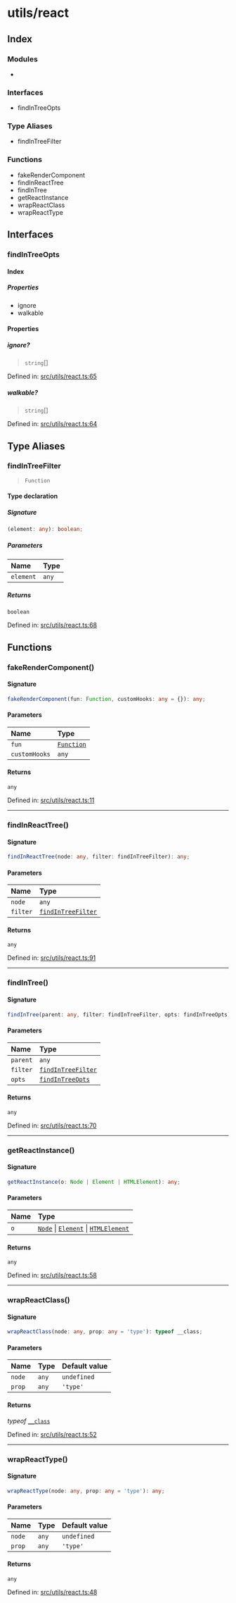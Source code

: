 # utils/react

## Index

### Modules

- <internal>

### Interfaces

- findInTreeOpts

### Type Aliases

- findInTreeFilter

### Functions

- fakeRenderComponent
- findInReactTree
- findInTree
- getReactInstance
- wrapReactClass
- wrapReactType

## Interfaces

### findInTreeOpts

#### Index

##### Properties

- ignore
- walkable

#### Properties

##### ignore?

> `string`[]

Defined in:  [src/utils/react.ts:65](https://github.com/SteamDeckHomebrew/decky-frontend-lib/blob/-/src/utils/react.ts#L65)

##### walkable?

> `string`[]

Defined in:  [src/utils/react.ts:64](https://github.com/SteamDeckHomebrew/decky-frontend-lib/blob/-/src/utils/react.ts#L64)

## Type Aliases

### findInTreeFilter

> `Function`

#### Type declaration

##### Signature

```ts
(element: any): boolean;
```

##### Parameters

| Name | Type |
| :------ | :------ |
| `element` | `any` |

##### Returns

`boolean`

Defined in:  [src/utils/react.ts:68](https://github.com/SteamDeckHomebrew/decky-frontend-lib/blob/-/src/utils/react.ts#L68)

## Functions

### fakeRenderComponent()

#### Signature

```ts
fakeRenderComponent(fun: Function, customHooks: any = {}): any;
```

#### Parameters

| Name | Type |
| :------ | :------ |
| `fun` | [`Function`]( https://developer.mozilla.org/en-US/docs/Web/JavaScript/Reference/Global_Objects/Function ) |
| `customHooks` | `any` |

#### Returns

`any`

Defined in:  [src/utils/react.ts:11](https://github.com/SteamDeckHomebrew/decky-frontend-lib/blob/-/src/utils/react.ts#L11)

---

### findInReactTree()

#### Signature

```ts
findInReactTree(node: any, filter: findInTreeFilter): any;
```

#### Parameters

| Name | Type |
| :------ | :------ |
| `node` | `any` |
| `filter` | [`findInTreeFilter`](react#findintreefilter) |

#### Returns

`any`

Defined in:  [src/utils/react.ts:91](https://github.com/SteamDeckHomebrew/decky-frontend-lib/blob/-/src/utils/react.ts#L91)

---

### findInTree()

#### Signature

```ts
findInTree(parent: any, filter: findInTreeFilter, opts: findInTreeOpts): any;
```

#### Parameters

| Name | Type |
| :------ | :------ |
| `parent` | `any` |
| `filter` | [`findInTreeFilter`](react#findintreefilter) |
| `opts` | [`findInTreeOpts`](react#findintreeopts) |

#### Returns

`any`

Defined in:  [src/utils/react.ts:70](https://github.com/SteamDeckHomebrew/decky-frontend-lib/blob/-/src/utils/react.ts#L70)

---

### getReactInstance()

#### Signature

```ts
getReactInstance(o: Node | Element | HTMLElement): any;
```

#### Parameters

| Name | Type |
| :------ | :------ |
| `o` | [`Node`]( https://developer.mozilla.org/en-US/docs/Web/API/Node ) \| [`Element`]( https://developer.mozilla.org/en-US/docs/Web/API/Element ) \| [`HTMLElement`]( https://developer.mozilla.org/en-US/docs/Web/API/HTMLElement ) |

#### Returns

`any`

Defined in:  [src/utils/react.ts:58](https://github.com/SteamDeckHomebrew/decky-frontend-lib/blob/-/src/utils/react.ts#L58)

---

### wrapReactClass()

#### Signature

```ts
wrapReactClass(node: any, prop: any = 'type'): typeof __class;
```

#### Parameters

| Name | Type | Default value |
| :------ | :------ | :------ |
| `node` | `any` | `undefined` |
| `prop` | `any` | `'type'` |

#### Returns

*typeof* [`__class`](class)

Defined in:  [src/utils/react.ts:52](https://github.com/SteamDeckHomebrew/decky-frontend-lib/blob/-/src/utils/react.ts#L52)

---

### wrapReactType()

#### Signature

```ts
wrapReactType(node: any, prop: any = 'type'): any;
```

#### Parameters

| Name | Type | Default value |
| :------ | :------ | :------ |
| `node` | `any` | `undefined` |
| `prop` | `any` | `'type'` |

#### Returns

`any`

Defined in:  [src/utils/react.ts:48](https://github.com/SteamDeckHomebrew/decky-frontend-lib/blob/-/src/utils/react.ts#L48)
